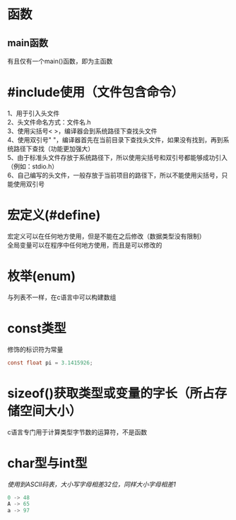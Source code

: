函数
====
main函数
--------
有且仅有一个main()函数，即为主函数

#include使用（文件包含命令）
========================
1、用于引入头文件   
2、头文件命名方式：文件名.h   
3、使用尖括号< >，编译器会到系统路径下查找头文件   
4、使用双引号" "，编译器首先在当前目录下查找头文件，如果没有找到，再到系统路径下查找（功能更加强大）   
5、由于标准头文件存放于系统路径下，所以使用尖括号和双引号都能够成功引入（例如：stdio.h）   
6、自己编写的头文件，一般存放于当前项目的路径下，所以不能使用尖括号，只能使用双引号

宏定义(#define)
==============
宏定义可以在任何地方使用，但是不能在之后修改（数据类型没有限制）   
全局变量可以在程序中任何地方使用，而且是可以修改的

枚举(enum)
==========
与列表不一样，在c语言中可以构建数组

const类型
=========
修饰的标识符为常量   
```c
const float pi = 3.1415926;
```

sizeof()获取类型或变量的字长（所占存储空间大小）
=========================================
c语言专门用于计算类型字节数的运算符，不是函数

char型与int型
=============
*使用到ASCII码表，大小写字母相差32位，同样大小字母相差1*
``` c
0 -> 48   
A -> 65   
a -> 97   
```
